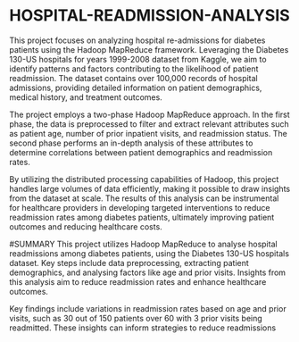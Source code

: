 # HOSPITAL-READMISSION-ANALYSIS
This project focuses on analyzing hospital re-admissions for diabetes patients using the Hadoop MapReduce framework. Leveraging the Diabetes 130-US hospitals for years 1999-2008 dataset from Kaggle, we aim to identify patterns and factors contributing to the likelihood of patient readmission. The dataset contains over 100,000 records of hospital admissions, providing detailed information on patient
demographics, medical history, and treatment outcomes.
 
The project employs a two-phase Hadoop MapReduce approach. In the first phase, the data is preprocessed to filter and extract relevant attributes such as patient age, number of prior inpatient visits, and readmission status. The second phase performs an in-depth analysis of these attributes to determine correlations between patient demographics and readmission rates.
 
By utilizing the distributed processing capabilities of Hadoop, this project handles large volumes of data efficiently, making it possible to draw insights from the dataset at scale. The results of this analysis can be instrumental for healthcare providers in developing targeted interventions to reduce readmission rates among diabetes patients, ultimately improving patient outcomes and reducing healthcare costs.

#SUMMARY
This project utilizes Hadoop MapReduce to analyse hospital readmissions among
diabetes patients, using the Diabetes 130-US hospitals dataset. Key steps include
data preprocessing, extracting patient demographics, and analysing factors like age
and prior visits. Insights from this analysis aim to reduce readmission rates and
enhance healthcare outcomes.
 
Key findings include variations in readmission rates based on age and prior visits,
such as 30 out of 150 patients over 60 with 3 prior visits being readmitted. These
insights can inform strategies to reduce readmissions
